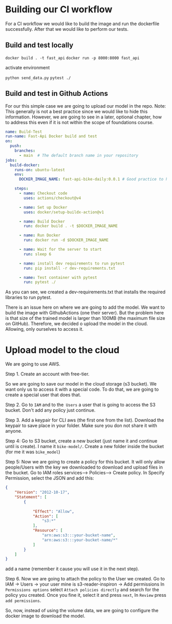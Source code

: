 

# Building our CI workflow

For a CI workflow we would like to build the image and run the dockerfile successfully. After that we would like to perform our tests.

## Build and test locally

`docker build . -t fast_api`
`docker run -p 8000:8000 fast_api`

activate environment

`python send_data.py`
`pytest ./`

## Build and test in Github Actions

For our this simple case we are going to upload our model in the repo. Note: This generally is not a best practice since we would like to hide this information. However, we are going to see in a later, optional chapter, how to address this even if it is not within the scope of foundations course.

```yml
name: Build-Test
run-name: Fast-Api Docker build and test
on:
  push:
    branches:
      - main  # The default branch name in your repository
jobs:
  build-docker:
    runs-on: ubuntu-latest
    env:
      DOCKER_IMAGE_NAME: fast-api-bike-daily:0.0.1 # Good practice to have enviroment variables. This contains also the tag.

    steps:
      - name: Checkout code
        uses: actions/checkout@v4

      - name: Set up Docker
        uses: docker/setup-buildx-action@v1

      - name: Build Docker
        run: docker build . -t $DOCKER_IMAGE_NAME

      - name: Run Docker
        run: docker run -d $DOCKER_IMAGE_NAME

      - name: Wait for the server to start
        run: sleep 6  

      - name: install dev requirements to run pytest
        run: pip install -r dev-requirements.txt

      - name: Test container with pytest
        run: pytest ./

```

As you can see, we created a dev-requirements.txt that installs the required libraries to run pytest.





There is an issue here on where we are going to add the model. We want to build the image with GithubActions (one their server). But the problem here is that size of the trained model is larger than 100MB (the maximum file size on GitHub). Therefore, we decided o upload the model in the cloud. Allowing, only ourselves to access it.

# Upload model to the cloud

We are going to use AWS.

Step 1. Create an account with free-tier.

So we are going to save our model in the cloud storage (s3 bucket). We want only us to access it with a special code. To do that, we are going to create a special user that does that.

Step 2. Go to `IAM` and to the` Users` a user that is going to access the S3 bucket. Don't add any policy just continue.

Step 3. Add a keypair for CLI aws (the first one from the list). Download the keypair to save place in your folder. Make sure you don not share it with anyone.

Step 4: Go to S3 bucket, create a new bucket (just name it and continue until is create). I name it `bike-model/`. Create a new folder inside the bucket (for me it was `bike_model`)

Step 5: Now we are going to create a policy for this bucket. It will only allow people/Users with the key we downloaded to download and upload files in the bucket. Go to IAM roles services--> Policies--> Create policy. In Specify Permission, select the JSON and add this:


```json
{
    "Version": "2012-10-17",
    "Statement": [
        {
 
            "Effect": "Allow",
            "Action": [
                "s3:*"
            ],
            "Resource": [
                "arn:aws:s3:::your-bucket-name",
                "arn:aws:s3:::your-bucket-name/*"
            ]
        }
    ]
}
```
add a name (remember it cause you will use it in the next step).

Step 6. Now we are going to attach the policy to the User we created. Go to
IAM -> Users -> your user mine is s3-reader-inspiron -> Add permissions
In `Permissions options` select `Attach policies directly` and search for the policy you created. Once you fine it, select it and press `next`, In `Review` press `add permissions`.

So, now, instead of using the volume data, we are going to configure the docker image to download the model. 
